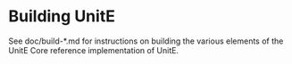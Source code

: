 Building UnitE
================

See doc/build-*.md for instructions on building the various
elements of the UnitE Core reference implementation of UnitE.
